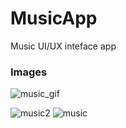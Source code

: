 # MusicApp

Music UI/UX inteface app

### Images

![music_gif](https://user-images.githubusercontent.com/4128893/38849717-37c9e8e4-41d3-11e8-8065-c1aa8ffcf1b8.gif)


![music2](https://user-images.githubusercontent.com/4128893/38849719-3bd07b56-41d3-11e8-848d-333f6577f70b.JPG)  ![music](https://user-images.githubusercontent.com/4128893/38849720-3bdec238-41d3-11e8-89f4-a9ccab06f7fa.JPG)

